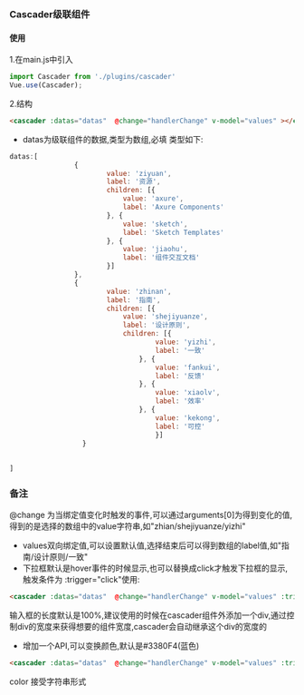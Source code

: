 ### Cascader级联组件

#### 使用
1.在main.js中引入
```javascript
import Cascader from './plugins/cascader'
Vue.use(Cascader);
```
2.结构
```html
<cascader :datas="datas"  @change="handlerChange" v-model="values" ></cascader>
```
- datas为级联组件的数据,类型为数组,必填
类型如下:
```javascript
datas:[
				{
    					value: 'ziyuan',
    					label: '资源',
    					children: [{
    						value: 'axure',
    						label: 'Axure Components'
    					}, {
    						value: 'sketch',
    						label: 'Sketch Templates'
    					}, {
    						value: 'jiaohu',
    						label: '组件交互文档'
    					}]
    			},
    			{
                    	value: 'zhinan',
                    	label: '指南',
                        children: [{
                    		value: 'shejiyuanze',
                    		label: '设计原则',
                    		children: [{
                    				value: 'yizhi',
                    				label: '一致'
                    			}, {
                    				value: 'fankui',
                    				label: '反馈'
                    			}, {
                    				value: 'xiaolv',
                    				label: '效率'
                    			}, {
                    				value: 'kekong',
                    				label: '可控'
                    				}]
                  }
    				
	
]
```
### 备注
 @change 为当绑定值变化时触发的事件,可以通过arguments[0]为得到变化的值,得到的是选择的数组中的value字符串,如"zhian/shejiyuanze/yizhi"
- values双向绑定值,可以设置默认值,选择结束后可以得到数组的label值,如"指南/设计原则/一致"
- 下拉框默认是hover事件的时候显示,也可以替换成click才触发下拉框的显示,触发条件为 :trigger="click"使用:
```html
<cascader :datas="datas"  @change="handlerChange" v-model="values" :trigger="click"></cascader>
```
输入框的长度默认是100%,建议使用的时候在cascader组件外添加一个div,通过控制div的宽度来获得想要的组件宽度,cascader会自动继承这个div的宽度的
- 增加一个API,可以变换颜色,默认是#3380F4(蓝色)     
```html
<cascader :datas="datas"  @change="handlerChange" v-model="values" :trigger="click" :color="'red'"></cascader>
```
color 接受字符串形式


